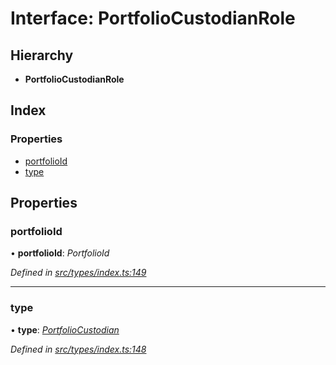# Interface: PortfolioCustodianRole

## Hierarchy

* **PortfolioCustodianRole**

## Index

### Properties

* [portfolioId](portfoliocustodianrole.md#portfolioid)
* [type](portfoliocustodianrole.md#type)

## Properties

###  portfolioId

• **portfolioId**: *PortfolioId*

*Defined in [src/types/index.ts:149](https://github.com/PolymathNetwork/polymesh-sdk/blob/a0872cf4/src/types/index.ts#L149)*

___

###  type

• **type**: *[PortfolioCustodian](../enums/roletype.md#portfoliocustodian)*

*Defined in [src/types/index.ts:148](https://github.com/PolymathNetwork/polymesh-sdk/blob/a0872cf4/src/types/index.ts#L148)*
